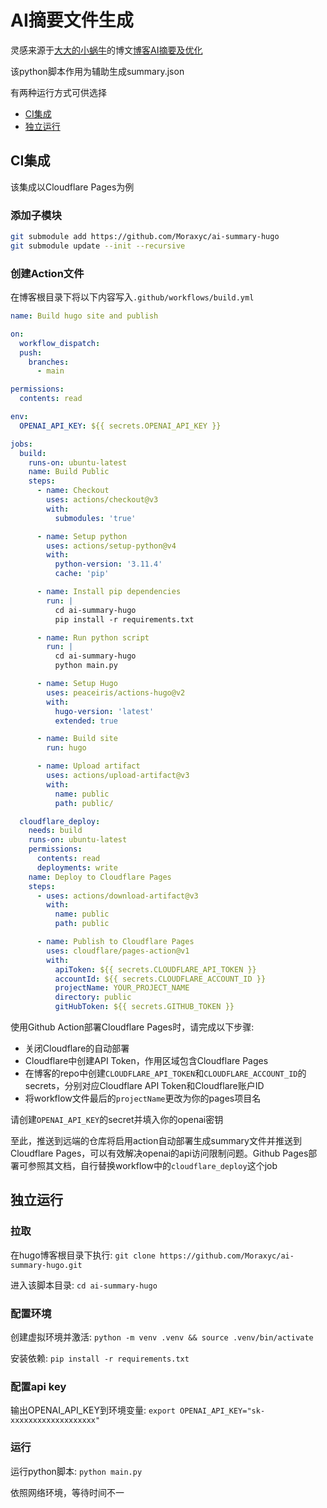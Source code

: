 # AI摘要文件生成

灵感来源于[大大的小蜗牛](https://eallion.com)的博文[博客AI摘要及优化](https://eallion.com/ai-summary/)

该python脚本作用为辅助生成summary.json

有两种运行方式可供选择
  - [CI集成](#CI集成)
  - [独立运行](#独立运行)

## CI集成
该集成以Cloudflare Pages为例
### 添加子模块
```bash
git submodule add https://github.com/Moraxyc/ai-summary-hugo
git submodule update --init --recursive
```
### 创建Action文件
在博客根目录下将以下内容写入`.github/workflows/build.yml`
```yaml
name: Build hugo site and publish

on:
  workflow_dispatch:
  push:
    branches:
      - main

permissions:
  contents: read

env:
  OPENAI_API_KEY: ${{ secrets.OPENAI_API_KEY }}

jobs:
  build:
    runs-on: ubuntu-latest
    name: Build Public
    steps:
      - name: Checkout
        uses: actions/checkout@v3
        with:
          submodules: 'true'

      - name: Setup python
        uses: actions/setup-python@v4
        with:
          python-version: '3.11.4'
          cache: 'pip'

      - name: Install pip dependencies 
        run: |
          cd ai-summary-hugo
          pip install -r requirements.txt  

      - name: Run python script
        run: |
          cd ai-summary-hugo
          python main.py

      - name: Setup Hugo
        uses: peaceiris/actions-hugo@v2
        with:
          hugo-version: 'latest'
          extended: true

      - name: Build site 
        run: hugo

      - name: Upload artifact
        uses: actions/upload-artifact@v3
        with:
          name: public
          path: public/

  cloudflare_deploy:
    needs: build
    runs-on: ubuntu-latest
    permissions:
      contents: read
      deployments: write
    name: Deploy to Cloudflare Pages
    steps:
      - uses: actions/download-artifact@v3
        with:
          name: public
          path: public

      - name: Publish to Cloudflare Pages
        uses: cloudflare/pages-action@v1
        with:
          apiToken: ${{ secrets.CLOUDFLARE_API_TOKEN }}
          accountId: ${{ secrets.CLOUDFLARE_ACCOUNT_ID }}
          projectName: YOUR_PROJECT_NAME
          directory: public
          gitHubToken: ${{ secrets.GITHUB_TOKEN }}
```
使用Github Action部署Cloudflare Pages时，请完成以下步骤:
  - 关闭Cloudflare的自动部署
  - Cloudflare中创建API Token，作用区域包含Cloudflare Pages
  - 在博客的repo中创建`CLOUDFLARE_API_TOKEN`和`CLOUDFLARE_ACCOUNT_ID`的secrets，分别对应Cloudflare API Token和Cloudflare账户ID
  - 将workflow文件最后的`projectName`更改为你的pages项目名

请创建`OPENAI_API_KEY`的secret并填入你的openai密钥

至此，推送到远端的仓库将启用action自动部署生成summary文件并推送到Cloudflare Pages，可以有效解决openai的api访问限制问题。Github Pages部署可参照其文档，自行替换workflow中的`cloudflare_deploy`这个job
## 独立运行
### 拉取

在hugo博客根目录下执行: `git clone https://github.com/Moraxyc/ai-summary-hugo.git`

进入该脚本目录: `cd ai-summary-hugo`

### 配置环境

创建虚拟环境并激活: `python -m venv .venv && source .venv/bin/activate`

安装依赖: `pip install -r requirements.txt`

### 配置api key

输出OPENAI_API_KEY到环境变量: `export OPENAI_API_KEY="sk-xxxxxxxxxxxxxxxxxxx"`

### 运行

运行python脚本: `python main.py`

依照网络环境，等待时间不一

